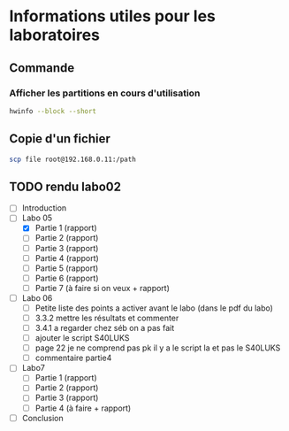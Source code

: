 # Informations utiles pour les laboratoires



## Commande

### Afficher les partitions en cours d'utilisation

```bash
hwinfo --block --short
```

## Copie d'un fichier 

```bash
scp file root@192.168.0.11:/path
```

## TODO rendu labo02

- [ ] Introduction
- [ ] Labo 05
  - [x] Partie 1 (rapport)
  - [ ] Partie 2 (rapport)
  - [ ] Partie 3  (rapport)
  - [ ] Partie 4 (rapport)
  - [ ] Partie 5 (rapport)
  - [ ] Partie 6 (rapport)
  - [ ] Partie 7 (à faire si on veux + rapport)
- [ ] Labo 06
  - [ ] Petite liste des points a activer avant le labo (dans le pdf du labo)
  - [ ] 3.3.2 mettre les résultats et commenter
  - [ ] 3.4.1 a regarder chez séb on a pas fait
  - [ ] ajouter le script S40LUKS
  - [ ] page 22 je ne comprend pas pk il y a le script la et pas le S40LUKS
  - [ ] commentaire partie4
- [ ] Labo7
  - [ ] Partie 1 (rapport)
  - [ ] Partie 2 (rapport)
  - [ ] Partie 3 (rapport)
  - [ ] Partie 4 (à faire + rapport)
- [ ] Conclusion
